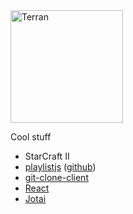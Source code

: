 <img src="https://github.com/probeiuscorp/probeiuscorp/assets/70288813/6f39522a-8b3f-4c0a-8890-78663b83677c" alt="Terran" width="180"/>

Cool stuff
 - StarCraft II
 - [playlistjs](https://playlistjs.vercel.app) ([github](https://github.com/probeiuscorp/playlistjs))
 - [git-clone-client](https://github.com/probeiuscorp/git-clone-client)
 - [React](https://github.com/facebook/react)
 - [Jotai](https://github.com/pmndrs/jotai)
